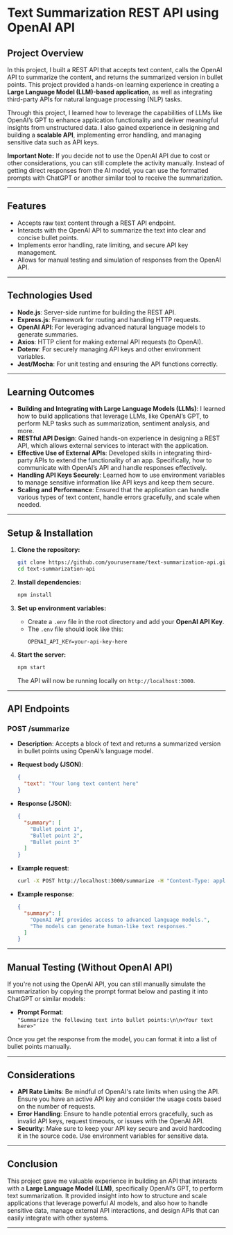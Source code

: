 # **Text Summarization REST API using OpenAI API**

## **Project Overview**

In this project, I built a REST API that accepts text content, calls the OpenAI API to summarize the content, and returns the summarized version in bullet points. This project provided a hands-on learning experience in creating a **Large Language Model (LLM)-based application**, as well as integrating third-party APIs for natural language processing (NLP) tasks.

Through this project, I learned how to leverage the capabilities of LLMs like OpenAI’s GPT to enhance application functionality and deliver meaningful insights from unstructured data. I also gained experience in designing and building a **scalable API**, implementing error handling, and managing sensitive data such as API keys.

**Important Note:** If you decide not to use the OpenAI API due to cost or other considerations, you can still complete the activity manually. Instead of getting direct responses from the AI model, you can use the formatted prompts with ChatGPT or another similar tool to receive the summarization.

---

## **Features**

- Accepts raw text content through a REST API endpoint.
- Interacts with the OpenAI API to summarize the text into clear and concise bullet points.
- Implements error handling, rate limiting, and secure API key management.
- Allows for manual testing and simulation of responses from the OpenAI API.

---

## **Technologies Used**

- **Node.js**: Server-side runtime for building the REST API.
- **Express.js**: Framework for routing and handling HTTP requests.
- **OpenAI API**: For leveraging advanced natural language models to generate summaries.
- **Axios**: HTTP client for making external API requests (to OpenAI).
- **Dotenv**: For securely managing API keys and other environment variables.
- **Jest/Mocha**: For unit testing and ensuring the API functions correctly.

---

## **Learning Outcomes**

- **Building and Integrating with Large Language Models (LLMs)**: I learned how to build applications that leverage LLMs, like OpenAI’s GPT, to perform NLP tasks such as summarization, sentiment analysis, and more.
- **RESTful API Design**: Gained hands-on experience in designing a REST API, which allows external services to interact with the application.
- **Effective Use of External APIs**: Developed skills in integrating third-party APIs to extend the functionality of an app. Specifically, how to communicate with OpenAI’s API and handle responses effectively.
- **Handling API Keys Securely**: Learned how to use environment variables to manage sensitive information like API keys and keep them secure.
- **Scaling and Performance**: Ensured that the application can handle various types of text content, handle errors gracefully, and scale when needed.

---

## **Setup & Installation**

1. **Clone the repository:**
   ```bash
   git clone https://github.com/yourusername/text-summarization-api.git
   cd text-summarization-api
   ```

2. **Install dependencies:**
   ```bash
   npm install
   ```

3. **Set up environment variables:**
   - Create a `.env` file in the root directory and add your **OpenAI API Key**.
   - The `.env` file should look like this:
     ```
     OPENAI_API_KEY=your-api-key-here
     ```

4. **Start the server:**
   ```bash
   npm start
   ```

   The API will now be running locally on `http://localhost:3000`.

---

## **API Endpoints**

### **POST /summarize**

- **Description**: Accepts a block of text and returns a summarized version in bullet points using OpenAI’s language model.
- **Request body (JSON)**:
  ```json
  {
    "text": "Your long text content here"
  }
  ```

- **Response (JSON)**:
  ```json
  {
    "summary": [
      "Bullet point 1",
      "Bullet point 2",
      "Bullet point 3"
    ]
  }
  ```

- **Example request**:
  ```bash
  curl -X POST http://localhost:3000/summarize -H "Content-Type: application/json" -d '{"text": "The OpenAI API allows you to access state-of-the-art language models that can generate human-like text responses."}'
  ```

- **Example response**:
  ```json
  {
    "summary": [
      "OpenAI API provides access to advanced language models.",
      "The models can generate human-like text responses."
    ]
  }
  ```

---

## **Manual Testing (Without OpenAI API)**

If you're not using the OpenAI API, you can still manually simulate the summarization by copying the prompt format below and pasting it into ChatGPT or similar models:

- **Prompt Format**:  
  `"Summarize the following text into bullet points:\n\n<Your text here>"`

Once you get the response from the model, you can format it into a list of bullet points manually.

---

## **Considerations**

- **API Rate Limits**: Be mindful of OpenAI's rate limits when using the API. Ensure you have an active API key and consider the usage costs based on the number of requests.
- **Error Handling**: Ensure to handle potential errors gracefully, such as invalid API keys, request timeouts, or issues with the OpenAI API.
- **Security**: Make sure to keep your API key secure and avoid hardcoding it in the source code. Use environment variables for sensitive data.

---

## **Conclusion**

This project gave me valuable experience in building an API that interacts with a **Large Language Model (LLM)**, specifically OpenAI’s GPT, to perform text summarization. It provided insight into how to structure and scale applications that leverage powerful AI models, and also how to handle sensitive data, manage external API interactions, and design APIs that can easily integrate with other systems.

---